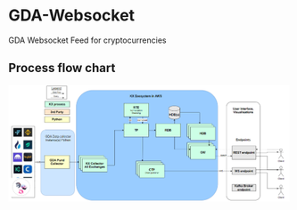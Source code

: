 # GDA-Websocket
GDA Websocket Feed for cryptocurrencies

## Process flow chart
![plot](./process_flow_chart.png)